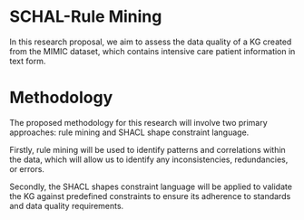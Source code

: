 # SCHAL-Rule Mining
In this research proposal, we aim to assess the data quality of a KG created from the MIMIC dataset, which contains intensive care patient information in text form.
# Methodology
The proposed methodology for this research will involve two primary approaches: rule mining and SHACL shape constraint language. 

Firstly, rule mining will be used to identify patterns and correlations within the data, which will allow us to identify any inconsistencies, redundancies, or errors. 

Secondly, the SHACL shapes constraint language will be applied to validate the KG against predefined constraints to ensure its adherence to standards and data quality requirements.

